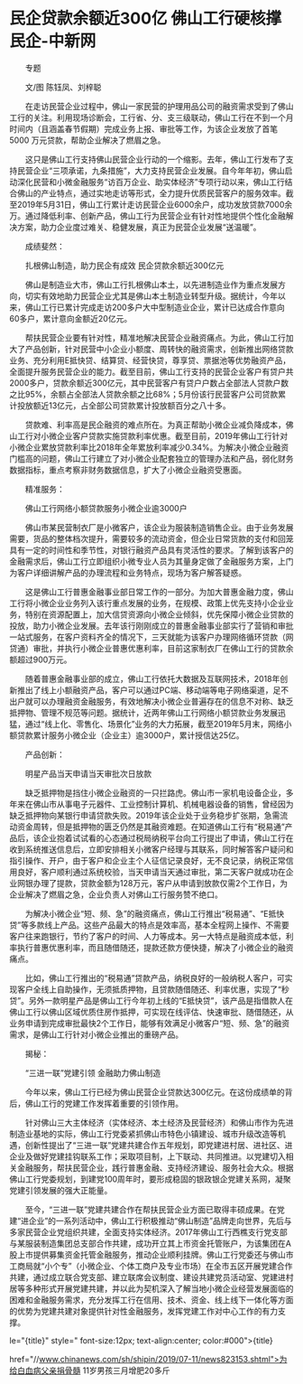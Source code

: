 # 民企贷款余额近300亿 佛山工行硬核撑民企-中新网

　　专题

　　文/图 陈钰凤、刘梓聪

　　在走访民营企业过程中，佛山一家民营的护理用品公司的融资需求受到了佛山工行的关注。利用现场诊断会，工行省、分、支三级联动，佛山工行在不到一个月时间内（且涵盖春节假期）完成业务上报、审批等工作，为该企业发放了首笔5000 万元贷款，帮助企业解决了燃眉之急。

　　这只是佛山工行支持佛山民营企业行动的一个缩影。去年，佛山工行发布了支持民营企业“三项承诺，九条措施”，大力支持民营企业发展。自今年年初，佛山启动深化民营和小微金融服务“访百万企业、助实体经济”专项行动以来，佛山工行结合佛山的产业特点，通过实地走访等形式，全力提升优质民营客户的服务效率。截至2019年5月31日，佛山工行累计走访民营企业6000余户，成功发放贷款7000余万。通过降低利率、创新产品，佛山工行为民营企业有针对性地提供个性化金融解决方案，助力企业度过难关、稳健发展，真正为民营企业发展“送温暖”。

　　成绩斐然：

　　扎根佛山制造，助力民企有成效 民企贷款余额近300亿元

　　佛山是制造业大市，佛山工行扎根佛山本土，以先进制造业作为重点发展方向，切实有效地助力民营企业尤其是佛山本土制造业转型升级。据统计，今年以来，佛山工行已累计完成走访200多户大中型制造业企业，累计已达成合作意向60多户，累计意向金额近20亿元。

　　帮扶民营企业要有针对性，精准地解决民营企业融资痛点。为此，佛山工行加大了产品创新，针对民营中小企业小额度、周转快的融资需求，创新推出网络贷款业务、充分利用E抵快贷、结算贷、经营快贷，尊享贷、票据池等优势融资产品，全面提升服务民营企业的能力。截至目前，佛山工行支持的民营企业客户有贷户共2000多户，贷款余额近300亿元，其中民营客户有贷户户数占全部法人贷款户数之比95%，余额占全部法人贷款余额之比68%；5月份该行民营客户公司贷款累计投放额近13亿元，占全部公司贷款累计投放额百分之八十多。

　　贷款难、利率高是民企融资的难点所在。为真正帮助小微企业减负降成本，佛山工行对小微企业客户贷款实施贷款利率优惠。截至目前，2019年佛山工行针对小微企业累放贷款利率比2018年全年累放利率减少0.34%。为解决小微企业融资门槛高的问题，佛山工行建立了对小微企业配套独立的管理办法和产品，弱化财务数据指标，重点考察非财务数据信息，扩大了小微企业融资受惠面。

　　精准服务：

　　佛山工行网络小额贷款服务小微企业逾3000户

　　佛山市某民营制衣厂是小微客户，该企业为服装制造销售企业。由于业务发展需要，货品的整体档次提升，需要较多的流动资金，但企业日常货款的支付和回笼具有一定的时间性和季节性，对银行融资产品具有灵活性的要求。了解到该客户的金融需求后，佛山工行立即组织小微专业人员为其量身定做了金融服务方案，上门为客户详细讲解产品的办理流程和业务特点，现场为客户解答疑惑。

　　这是佛山工行普惠金融事业部日常工作的一部分。为加大普惠金融力度，佛山工行将小微企业业务列入该行重点发展的业务，在规模、政策上优先支持小企业业务，特别在资源配置上，加大信贷资源向小微企业倾斜，优先保障小微企业贷款的投放，助力小微企业发展。去年该行刚刚成立的普惠金融事业部实行了营销和审批一站式服务，在客户资料齐全的情况下，三天就能为该客户办理网络循环贷款（网贷通）审批，并执行小微企业普惠优惠利率，目前这家制衣厂在佛山工行的贷款余额超过900万元。

　　随着普惠金融事业部的成立，佛山工行依托大数据及互联网技术，2018年创新推出了线上小额融资产品，客户可以通过PC端、移动端等电子网络渠道，足不出户就可以办理融资金融服务，有效地解决小微企业普遍存在的信息不对称、缺乏抵押物、管理不规范等问题。据统计，近两年佛山工行网络小额贷款业务发展迅猛，通过“线上化、零售化、场景化”业务的大力拓展，截至2019年5月末，网络小额贷款累计服务小微企业（企业主）逾3000户，累计授信达25亿。

　　产品创新：

　　明星产品当天申请当天审批次日放款

　　缺乏抵押物是挡住小微企业融资的一只拦路虎。佛山市一家机电设备企业，多年来在佛山市从事电子元器件、工业控制计算机、机械电器设备的销售，曾经因为缺乏抵押物向某银行申请贷款失败。2019年该企业处于业务稳步扩张期，急需流动资金周转，但是抵押物的匮乏仍然是其融资难题。在知道佛山工行有“税易通”产品后，该企业抱着试试看的心态通过税局纳税平台向工行提出了申请，佛山工行在收到系统推送信息后，立即安排相关小微客户经理与其联系，同时解答客户疑问和指引操作、开户，由于客户和企业主个人征信记录良好，无不良记录，纳税正常信用良好，客户顺利通过系统校验，当天申请当天通过审批，第二天客户就成功在企业网银办理了提款，贷款金额为128万元，客户从申请到放款仅需2个工作日，为企业解决了燃眉之急，企业负责人对佛山工行服务赞不绝口。

　　为解决小微企业“短、频、急”的融资痛点，佛山工行推出“税易通”、“E抵快贷”等多款线上产品。这些产品最大的特点是效率高，基本全程网上操作、不需要客户往来跑银行，节约了客户的时间、人力等成本。另一大特点是融资成本低，利率执行普惠优惠利率，而且随借随还，提款还款方便快捷，解决了小微企业的融资痛点。

　　比如，佛山工行推出的“税易通”贷款产品，纳税良好的一般纳税人客户，可实现客户全线上自助操作，无须抵质押物，且贷款随借随还、利率优惠，实现了“秒贷”。另外一款明星产品是佛山工行今年初上线的“E抵快贷”，该产品是指借款人在佛山工行以佛山区域优质住房作抵押，可实现在线评估、快速审批、随借随还，从业务申请到完成审批最快2个工作日，能够有效满足小微客户“短、频、急”的融资需求，是佛山工行针对小微企业推出的重磅产品。

　　揭秘：

　　“三进一联”党建引领 金融助力佛山制造

　　今年以来，佛山工行已经为佛山民营企业贷款达300亿元。在这份成绩单的背后，佛山工行的党建工作发挥着重要的引领作用。

　　针对佛山三大主体经济（实体经济、本土经济及民营经济）和佛山市作为先进制造业基地的实际，佛山工行党委紧抓佛山市特色小镇建设、城市升级改造等机遇，创新性提出了“三进一联”党建共建合作五年规划，即党建进村居、进社区、进企业及做好党建挂钩联系工作；采取项目制，上下联动、共同推进。以党建切入相关金融服务，帮扶民营企业，践行普惠金融、支持经济建设、服务社会大众。根据佛山工行党委规划，到建党100周年时，要形成稳固的银政银企党建关系网，凝聚党建引领发展的强大正能量。

　　至今，“三进一联”党建共建合作在帮扶民营企业方面已取得丰硕成果。在党建“进企业”的一系列活动中，佛山工行积极推动“佛山制造”品牌走向世界，先后与多家民营企业党组织共建，全面支持实体经济。2017年佛山工行西樵支行党支部与某服装制造集团总支部合作共建，成功开立其上市资金托管账户，为该集团在A股上市提供募集资金托管金融服务，推动企业顺利挂牌。佛山工行党委还与佛山市工商局就“小个专”（小微企业、个体工商户及专业市场）在全市五区开展党建合作共建，通过成立联合党支部、建立联席会议制度、建设共建党员活动室、党建进村居等多种形式开展党建共建，并以此为契机深入了解当地小微企业经营发展面临的困难和金融服务需求，充分发挥工行在信用、技术、资金、线上线下一体化等方面的优势为党建共建对象提供针对性金融服务，发挥党建工作对中心工作的有力支撑。

le="{title}" style=" font-size:12px; text-align:center; color:#000">{title}

href="//www.chinanews.com/sh/shipin/2019/07-11/news823153.shtml">为给白血病父亲捐骨髓 11岁男孩三月增肥20多斤
